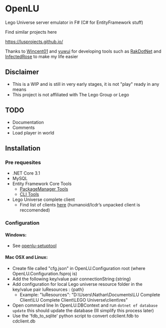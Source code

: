 


# OpenLU

Lego Universe server emulator in F# (C# for EntityFramework stuff)

Find similar projects here

https://lusprojects.github.io/

Thanks to [Wincent01](https://github.com/Wincent01)  and [yuwui](https://github.com/yuwui) for developing tools such as [RakDotNet](https://github.com/yuwui/RakDotNet) and [InfectedRose](https://github.com/Wincent01/InfectedRose) to make my life easier


## Disclaimer  
* This is a WIP and is still in very early stages, it is not "play" ready in any means    
* This project is not affiliated with The Lego Group or Lego

## TODO
* Documentation
* Comments
* Load player in world

## Installation

### Pre requesites
* .NET Core 3.1
* MySQL
* Entity Framework Core Tools
   * [PackageManager Tools](https://docs.microsoft.com/en-us/ef/core/miscellaneous/cli/powershell)
   * [CLI Tools](https://docs.microsoft.com/en-us/ef/core/miscellaneous/cli/dotnet)
* Lego Universe complete client 
  * Find list of clients [here](https://docs.google.com/document/d/1XmHXWuUQqzUIOcv6SVVjaNBm4bFg9lnW4Pk1pllimEg/edit) (humanoid/lcdr’s unpacked client is reccomended)

### Configuration
#### Windows:
* See [openlu-setuptool](https://github.com/MashedTatoes/openlu-setuptool)

#### Mac OSX and Linux:

* Create file called "cfg.json" in OpenLU.Configuration root (where OpenLU.Configuration.fsproj is)
* Add the following key/value pair connectionString:{string}
* Add configuration for local Lego universe resource folder in the key/value pair luResources : {path}
    * Example: "luResources": "D:\\Users\\Nathan\\Documents\\LU Complete Client\\LU Complete Client\\LEGO Universe\\client\\res"
* Open command line In OpenLU.DBContext and run `dotnet ef database update` this should update the database (Ill simplify this process later)
* Use the 'fdb_to_sqlite' python script to convert cdclient.fdb to cdclient.db
